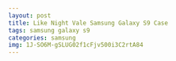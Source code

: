 ```yaml
---
layout: post
title: Like Night Vale Samsung Galaxy S9 Case
tags: samsung galaxy s9
categories: samsung
img: 1J-SO6M-gSLUG02f1cFjv500i3C2rtA84
---
```

